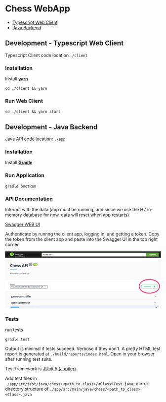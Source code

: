 # Chess WebApp

- [Typescript Web Client](#Development-Typescript-Web-Client)
- [Java Backend](#Development-Java-Backend)

## Development - Typescript Web Client

Typescript Client code location `./client`

### Installation

Install [**yarn**](https://yarnpkg.com/getting-started/install)

```
cd ./client && yarn
```

### Run Web Client

```
cd ./client && yarn start
```



## Development - Java Backend

Java API code location: `./app`

### Installation

Install [**Gradle**](https://docs.gradle.org/current/userguide/installation.html)


### Run Application

```
gradle bootRun
```

### API Documentation

Interact with the data (app must be running, and since we use the H2 in-memory database for now, data will reset when app restarts)

[Swagger WEB UI](http://localhost:8080/swagger-ui/index.html?configUrl=/v3/api-docs/swagger-config)

Authenticate by runnng the client app, logging in, and getting a token. Copy the token from the client app and paste into the Swagger UI in the top right corner.

<img src="./docs/img/swagger_auth.png"/>


### Tests

run tests

```
gradle test
```

Output is minimal if tests succeed. Verbose if they don't. A pretty HTML test report is generated at `./build/reports/index.html`. Open in your browser after running test suite.

Test framework is [JUnit 5 (Jupiter)](https://junit.org/junit5/docs/current/user-guide/#writing-tests)

Add test files in `./app/src/test/java/chess/<path_to_class>/<Class>Test.java`; mirror directory structure of `./app/src/main/java/chess/<path_to_class><Class>.java`


